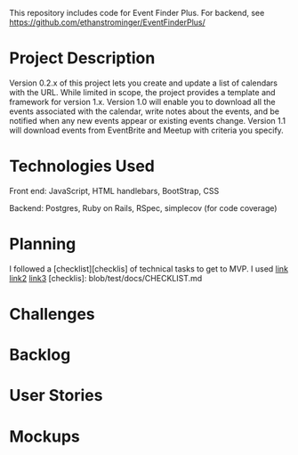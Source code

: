 This repository includes code for Event Finder Plus.  For backend, see https://github.com/ethanstrominger/EventFinderPlus/

# Project Description
Version 0.2.x of this project lets you create and update a list of calendars with the URL.  While limited in scope, the project provides a template and framework for version 1.x. Version 1.0 will enable you to download all the events associated with the calendar, write notes about the events, and be notified when any new events appear or existing events change.  Version 1.1 will download events from EventBrite and Meetup with criteria you specify.

# Technologies Used
Front end:
JavaScript, HTML handlebars, BootStrap, CSS

Backend:
Postgres, Ruby on Rails, RSpec, simplecov (for code coverage)

# Planning
I followed a [checklist][checklis] of technical tasks to get to MVP.  I used
[link](docs/CHECKLIST.md)
[link2](STYLE.md)
[link3](./STYLE.md)
[checklis]: blob/test/docs/CHECKLIST.md
# Challenges
# Backlog
# User Stories
# Mockups
